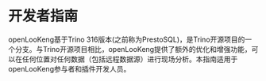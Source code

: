 
# 开发者指南

openLooKeng基于Trino 316版本(之前称为PrestoSQL)，是Trino开源项目的一个分支。与Trino开源项目相比，openLooKeng提供了额外的优化和增强功能，可以在任何位置对任何数据（包括远程数据源）进行现场分析。本指南适用于openLooKeng参与者和插件开发人员。
